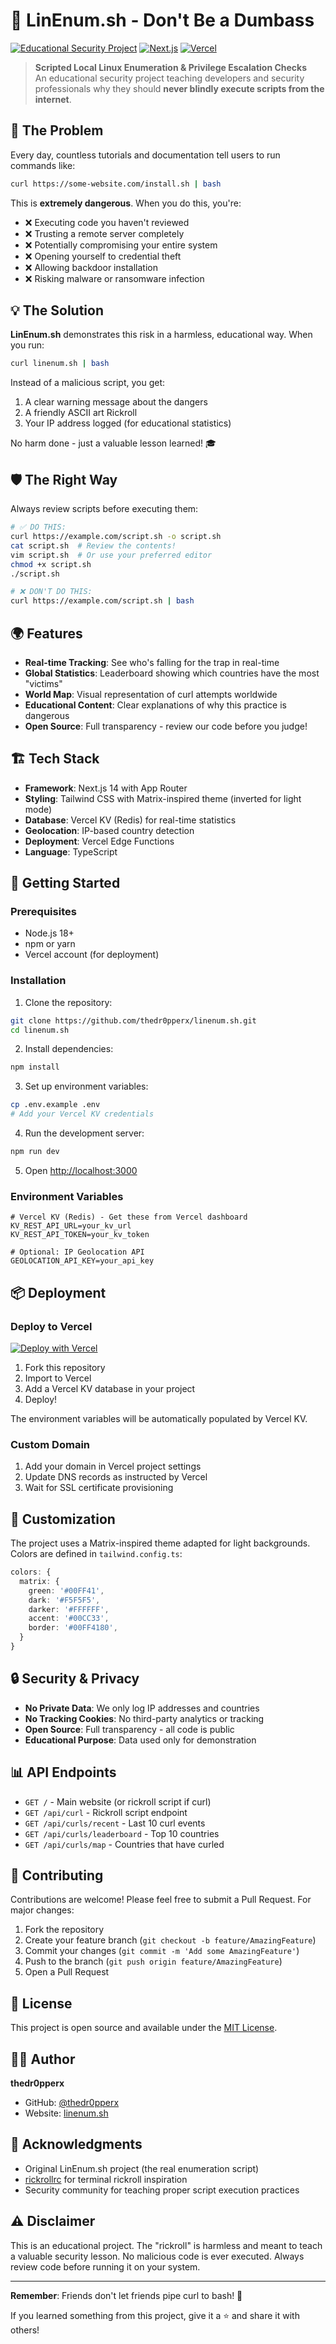 # 🎯 LinEnum.sh - Don't Be a Dumbass

[![Educational Security Project](https://img.shields.io/badge/Security-Educational-green)](https://linenum.sh)
[![Next.js](https://img.shields.io/badge/Next.js-14-black)](https://nextjs.org/)
[![Vercel](https://img.shields.io/badge/Deployed%20on-Vercel-black)](https://vercel.com)

> **Scripted Local Linux Enumeration & Privilege Escalation Checks**  
> An educational security project teaching developers and security professionals why they should **never blindly execute scripts from the internet**.

## 🚨 The Problem

Every day, countless tutorials and documentation tell users to run commands like:

```bash
curl https://some-website.com/install.sh | bash
```

This is **extremely dangerous**. When you do this, you're:

- ❌ Executing code you haven't reviewed
- ❌ Trusting a remote server completely
- ❌ Potentially compromising your entire system
- ❌ Opening yourself to credential theft
- ❌ Allowing backdoor installation
- ❌ Risking malware or ransomware infection

## 💡 The Solution

**LinEnum.sh** demonstrates this risk in a harmless, educational way. When you run:

```bash
curl linenum.sh | bash
```

Instead of a malicious script, you get:
1. A clear warning message about the dangers
2. A friendly ASCII art Rickroll
3. Your IP address logged (for educational statistics)

No harm done - just a valuable lesson learned! 🎓

## 🛡️ The Right Way

Always review scripts before executing them:

```bash
# ✅ DO THIS:
curl https://example.com/script.sh -o script.sh
cat script.sh  # Review the contents!
vim script.sh  # Or use your preferred editor
chmod +x script.sh
./script.sh

# ❌ DON'T DO THIS:
curl https://example.com/script.sh | bash
```

## 🌍 Features

- **Real-time Tracking**: See who's falling for the trap in real-time
- **Global Statistics**: Leaderboard showing which countries have the most "victims"
- **World Map**: Visual representation of curl attempts worldwide
- **Educational Content**: Clear explanations of why this practice is dangerous
- **Open Source**: Full transparency - review our code before you judge!

## 🏗️ Tech Stack

- **Framework**: Next.js 14 with App Router
- **Styling**: Tailwind CSS with Matrix-inspired theme (inverted for light mode)
- **Database**: Vercel KV (Redis) for real-time statistics
- **Geolocation**: IP-based country detection
- **Deployment**: Vercel Edge Functions
- **Language**: TypeScript

## 🚀 Getting Started

### Prerequisites

- Node.js 18+
- npm or yarn
- Vercel account (for deployment)

### Installation

1. Clone the repository:
```bash
git clone https://github.com/thedr0pperx/linenum.sh.git
cd linenum.sh
```

2. Install dependencies:
```bash
npm install
```

3. Set up environment variables:
```bash
cp .env.example .env
# Add your Vercel KV credentials
```

4. Run the development server:
```bash
npm run dev
```

5. Open [http://localhost:3000](http://localhost:3000)

### Environment Variables

```env
# Vercel KV (Redis) - Get these from Vercel dashboard
KV_REST_API_URL=your_kv_url
KV_REST_API_TOKEN=your_kv_token

# Optional: IP Geolocation API
GEOLOCATION_API_KEY=your_api_key
```

## 📦 Deployment

### Deploy to Vercel

[![Deploy with Vercel](https://vercel.com/button)](https://vercel.com/new/clone?repository-url=https://github.com/thedr0pperx/linenum.sh)

1. Fork this repository
2. Import to Vercel
3. Add a Vercel KV database in your project
4. Deploy!

The environment variables will be automatically populated by Vercel KV.

### Custom Domain

1. Add your domain in Vercel project settings
2. Update DNS records as instructed by Vercel
3. Wait for SSL certificate provisioning

## 🎨 Customization

The project uses a Matrix-inspired theme adapted for light backgrounds. Colors are defined in `tailwind.config.ts`:

```typescript
colors: {
  matrix: {
    green: '#00FF41',
    dark: '#F5F5F5',
    darker: '#FFFFFF',
    accent: '#00CC33',
    border: '#00FF4180',
  }
}
```

## 🔒 Security & Privacy

- **No Private Data**: We only log IP addresses and countries
- **No Tracking Cookies**: No third-party analytics or tracking
- **Open Source**: Full transparency - all code is public
- **Educational Purpose**: Data used only for demonstration

## 📊 API Endpoints

- `GET /` - Main website (or rickroll script if curl)
- `GET /api/curl` - Rickroll script endpoint
- `GET /api/curls/recent` - Last 10 curl events
- `GET /api/curls/leaderboard` - Top 10 countries
- `GET /api/curls/map` - Countries that have curled

## 🤝 Contributing

Contributions are welcome! Please feel free to submit a Pull Request. For major changes:

1. Fork the repository
2. Create your feature branch (`git checkout -b feature/AmazingFeature`)
3. Commit your changes (`git commit -m 'Add some AmazingFeature'`)
4. Push to the branch (`git push origin feature/AmazingFeature`)
5. Open a Pull Request

## 📝 License

This project is open source and available under the [MIT License](LICENSE).

## 👨‍💻 Author

**thedr0pperx**

- GitHub: [@thedr0pperx](https://github.com/thedr0pperx)
- Website: [linenum.sh](https://linenum.sh)

## 🙏 Acknowledgments

- Original LinEnum.sh project (the real enumeration script)
- [rickrollrc](https://github.com/keroserene/rickrollrc) for terminal rickroll inspiration
- Security community for teaching proper script execution practices

## ⚠️ Disclaimer

This is an educational project. The "rickroll" is harmless and meant to teach a valuable security lesson. No malicious code is ever executed. Always review code before running it on your system.

---

**Remember**: Friends don't let friends pipe curl to bash! 🚫

If you learned something from this project, give it a ⭐ and share it with others!

